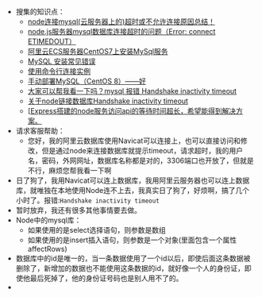 * 搜集的知识点：
  * [node连接mysql(云服务器上的)超时或不允许连接原因总结！](https://blog.csdn.net/qq_43618981/article/details/107473549)
  * [node.js服务器mysql数据库连接超时的问题（Error: connect ETIMEDOUT）](https://blog.csdn.net/a641832648/article/details/73739937/?utm_medium=distribute.pc_relevant.none-task-blog-2~default~baidujs_title~default-1.pc_relevant_baidujshouduan&spm=1001.2101.3001.4242)
  * [阿里云ECS服务器CentOS7上安装MySql服务](https://developer.aliyun.com/article/285398)
  * [MySQL 安装常见错误](https://learnku.com/articles/35042)
  * [使用命令行连接实例](https://help.aliyun.com/document_detail/26138.html?spm=a2c4g.11174283.6.655.2f904c07AffoV5)
  * [手动部署MySQL（CentOS 8）——好](https://help.aliyun.com/document_detail/188447.html?spm=5176.13329450.help.dexternal.58f84df5qoHCRN)
  * [大家可以帮我看一下吗？mysql 报错 Handshake inactivity timeout](https://cnodejs.org/topic/5ae12b35c5debbc0086fc933)
  * [关于node链接数据库Handshake inactivity timeout](https://www.codeleading.com/article/25494855879/)
  * [[Express搭建的node服务访问api的等待时间超长，希望能得到解决方案。](https://segmentfault.com/q/1010000022299504/a-1020000022300761)
* 请求客服帮助：
  * 您好，我的阿里云数据库使用Navicat可以连接上，也可以直接访问和修改，但是通过node来连接数据库就提示timeout，请求超时，我的用户名，密码，外网网址，数据库名称都是对的，3306端口也开放了，但就是不行，麻烦您帮我看一下啊
* 日了狗了，我用Navicat可以连上数据库，我用阿里云服务器也可以连上数据库，就唯独在本地使用Node连不上去，我真实日了狗了，好烦啊，搞了几个小时了。报错:`Handshake inactivity timeout`
* 暂时放弃，我还有很多其他事情要去做。
* Node中的mysql库：
  * 如果使用的是select选择语句，则参数是数组
  * 如果使用的是insert插入语句，则参数是一个对象(里面包含一个属性affectRows)
* 数据库中的id是唯一的，当一条数据使用了一个id以后，即使后面这条数据被删除了，新增加的数据也不能使用这条数据的id，就好像一个人的身份证，即使他最后死掉了，他的身份证号码也是别人用不了的。
* 

